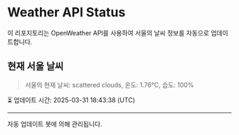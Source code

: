 
# Weather API Status

이 리포지토리는 OpenWeather API를 사용하여 서울의 날씨 정보를 자동으로 업데이트합니다.

## 현재 서울 날씨
> 서울의 현재 날씨: scattered clouds, 온도: 1.76°C, 습도: 100%

⏳ 업데이트 시간: 2025-03-31 18:43:38 (UTC)

---
자동 업데이트 봇에 의해 관리됩니다.
